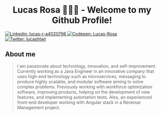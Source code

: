 <h1 align="center">Lucas Rosa 👨🏻‍💻 - Welcome to my Github Profile!</h1>
<p>
    <a href="https://www.linkedin.com/in/lucas-r-a4020796/" target="_blank">
        <img alt="Linkedin: lucas-r-a4020796" src="https://img.shields.io/badge/Linkedin-Profile-blue" />
    </a>
    <a href="https://codepen.io/Lucas-Rosa" target="_blank">
        <img alt="Codepen: Lucas-Rosa" src="https://img.shields.io/badge/Codepen-Profile-brightgreen" />
    </a>
  <a href="https://twitter.com/lucashtwt" target="_blank">
    <img alt="Twitter: lucashtwt" src="https://img.shields.io/twitter/follow/lucashtwt.svg?style=social" />
  </a>
</p>

## About me

> I am passionate about technology, innovation, and self-improvement. Currently working as a Java Engineer in an innovative company that uses high-end technology such as microservices, messaging to produce highly scalable, and modular software aiming to solve complex problems. Previously working with workforce optimization software, improving products, helping on the development of new features, and implementing automation tests. Also, an experienced front-end developer working with Angular stack in a Revenue Management project.
